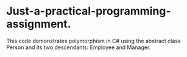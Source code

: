 # Just-a-practical-programming-assignment.
This code demonstrates polymorphism in C# using the abstract class Person and its two descendants: Employee and Manager.
